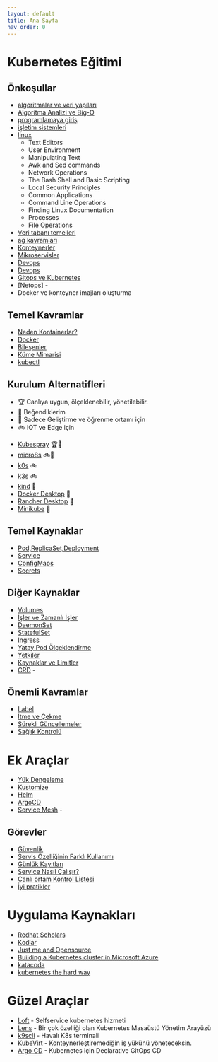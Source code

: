 ```yaml
---
layout: default
title: Ana Sayfa
nav_order: 0
---
```



# Kubernetes Eğitimi



## Önkoşullar

* [algoritmalar ve veri yapıları](https://www.youtube.com/watch?v=r3uOBb3BM-0&list=PLh9ECzBB8tJN9bckI6FbWB03HkmogKrFT)
* [Algoritma Analizi ve Big-O](https://www.youtube.com/watch?v=3bhBo9YCTpo&list=PLh9ECzBB8tJPTWIUbZjHZMMGuZcpHUv5h)
* [programlamaya giriş](https://www.youtube.com/playlist?list=PLh9ECzBB8tJNzJqD64MAS0SK5IeNCKCzY)
* [işletim sistemleri](https://www.youtube.com/watch?v=r2q_XRKrqHQ&list=PLh9ECzBB8tJO9eiwfQbcA2ThMbUSkbOWf)
* [linux](https://www.youtube.com/watch?v=_Kc9ImFpqro&list=PLh9ECzBB8tJOnxXrUTOqXfurKOZkN4mEY)
  * Text Editors
  * User Environment 
  * Manipulating Text
  * Awk and Sed commands
  * Network Operations
  * The Bash Shell and Basic Scripting
  * Local Security Principles
  * Common Applications
  * Command Line Operations
  * Finding Linux Documentation
  * Processes
  * File Operations
* [Veri tabanı temelleri](https://www.youtube.com/watch?v=pHKZw5EyTi4&list=PLh9ECzBB8tJOS7WQKdeUaAa5fmPLYAouD)
* [ağ kavramları](https://www.youtube.com/playlist?list=PLDUOF2Be-kzn8h0-eI0HSADJsaDDu3IUj)
* [Konteynerler](https://www.youtube.com/watch?v=hUnST9FY39I)
* [Mikroservisler](https://www.youtube.com/watch?v=Jta9jw9kAVc)
* [Devops](https://www.youtube.com/watch?v=LI9FEQyopSg)
* [Devops](https://www.youtube.com/playlist?list=PLAocyzWJktm5nxI97bQaFiiXtWO8tawCC)
* [Gitops ve Kubernetes](https://www.youtube.com/watch?v=Utjni_LbMxc)
* [Netops] - 
* Docker ve konteyner imajları oluşturma 

## Temel Kavramlar
* [Neden Kontainerlar?](docs/neden.md)
* [Docker](docs/docker.md)
* [Bileşenler](docs/bilesen.md)
* [Küme Mimarisi](docs/mimari.md)
* [kubectl](docs/kubectl.md)

## Kurulum Alternatifleri 

- :trophy: Canlıya uygun, ölçeklenebilir, yönetilebilir. 
- :gift_heart: Beğendiklerim
- :rowboat: Sadece Geliştirme ve öğrenme ortamı için
- :bike: IOT ve Edge için

* [Kubespray](docs/kubespray.md) :trophy::gift_heart:
* [micro8s](docs/micro8s.md) :bike::gift_heart:
* [k0s](https://github.com/k0sproject/k0s) :bike: 
* [k3s](https://k3s.io/) :bike:
* [kind](https://kind.sigs.k8s.io/) :rowboat:
* [Docker Desktop](https://www.docker.com/products/docker-desktop) :rowboat:
* [Rancher Desktop](https://rancherdesktop.io/) :rowboat:
* [Minikube](https://minikube.sigs.k8s.io/docs/) :rowboat:


## Temel Kaynaklar

* [Pod,ReplicaSet,Deployment](docs/pod-rs-deployment.md)
* [Service](docs/service.md)
* [ConfigMaps](docs/configmaps.md)
* [Secrets](docs/secrets.md)

## Diğer Kaynaklar
* [Volumes](docs/volumes.md)
* [İşler ve Zamanlı İşler](docs/jobs-cronjobs.md)
* [DaemonSet](docs/daemonsets.md)
* [StatefulSet](docs/statefulsets.md)
* [Ingress](docs/ingress.md)
* [Yatay Pod Ölçeklendirme](docs/hpa.md)
* [Yetkiler](docs/yetkiler.md)
* [Kaynaklar ve Limitler](docs/kaynaklar-limitler.md)
* [CRD](docs/crd.md) - 

## Önemli Kavramlar
* [Label](docs/label.md)
* [İtme ve Çekme](docs/taints-affinity.md)
* [Sürekli Güncellemeler](docs/surekli-guncellemeler.md)
* [Sağlık Kontrolü](docs/canlilik-hazirlik.md)

# Ek Araçlar
* [Yük Dengeleme](docs/metallb.md)
* [Kustomize](docs/kustomize.md)
* [Helm](docs/helm.md)
* [ArgoCD](docs/argocd.md)
* [Service Mesh](docs/service-mesh.md) - 

## Görevler
* [Güvenlik](docs/güvenlik.md)
* [Servis Özelliğinin Farklı Kullanımı](docs/lb-dis-servisler.md)
* [Günlük Kayıtları](docs/logs.md)
* [Service Nasıl Çalışır?](docs/service-nasil.md)
* [Canlı ortam Kontrol Listesi](docs/prod_checklist.md)
* [İyi pratikler](docs/best-practices.md)


# Uygulama Kaynakları

* [Redhat Scholars](https://redhat-scholars.github.io/kubernetes-tutorial/kubernetes-tutorial/index.html)
* [Kodlar](https://github.com/redhat-scholars/kubernetes-tutorial.git) 
* [Just me and Opensource](https://github.com/justmeandopensource/kubernetes/tree/master/yamls)
* [Building a Kubernetes cluster in Microsoft Azure](https://github.com/ksachdeva/k8s-examples)
* [katacoda](https://www.katacoda.com/learn?q=kubernetes&hPP=12&idx=scenarios&p=0&is_v=1)
* [kubernetes the hard way](https://github.com/kelseyhightower/kubernetes-the-hard-way)


# Güzel Araçlar


* [Loft](https://loft.sh/) - Selfservice kubernetes hizmeti
* [Lens](https://k8slens.dev/) - Bir çok özelliği olan Kubernetes Masaüstü Yönetim Arayüzü
* [k9scli](https://k9scli.io/) - Havalı K8s terminali
* [KubeVirt](https://kubevirt.io/) - Konteynerleştiremediğin iş yükünü yöneteceksin.
* [Argo CD](https://argo-cd.readthedocs.io/en/stable/) -  Kubernetes için Declarative GitOps CD 
